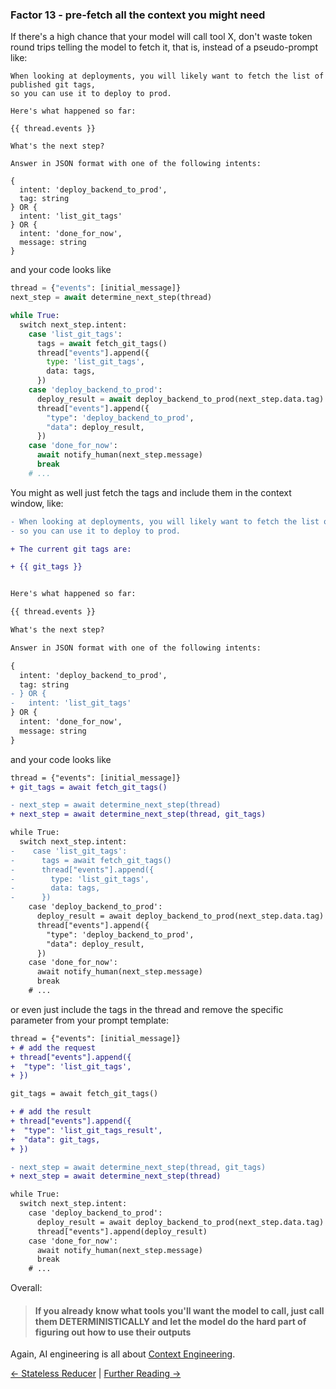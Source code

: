 ### Factor 13 - pre-fetch all the context you might need

If there's a high chance that your model will call tool X, don't waste token round trips telling the model to fetch it, that is, instead of a pseudo-prompt like:

```jinja
When looking at deployments, you will likely want to fetch the list of published git tags,
so you can use it to deploy to prod.

Here's what happened so far:

{{ thread.events }}

What's the next step?

Answer in JSON format with one of the following intents:

{
  intent: 'deploy_backend_to_prod',
  tag: string
} OR {
  intent: 'list_git_tags'
} OR {
  intent: 'done_for_now',
  message: string
}
```

and your code looks like

```python
thread = {"events": [initial_message]}
next_step = await determine_next_step(thread)

while True:
  switch next_step.intent:
    case 'list_git_tags':
      tags = await fetch_git_tags()
      thread["events"].append({
        type: 'list_git_tags',
        data: tags,
      })
    case 'deploy_backend_to_prod':
      deploy_result = await deploy_backend_to_prod(next_step.data.tag)
      thread["events"].append({
        "type": 'deploy_backend_to_prod',
        "data": deploy_result,
      })
    case 'done_for_now':
      await notify_human(next_step.message)
      break
    # ...
```

You might as well just fetch the tags and include them in the context window, like:

```diff
- When looking at deployments, you will likely want to fetch the list of published git tags,
- so you can use it to deploy to prod.

+ The current git tags are:

+ {{ git_tags }}


Here's what happened so far:

{{ thread.events }}

What's the next step?

Answer in JSON format with one of the following intents:

{
  intent: 'deploy_backend_to_prod',
  tag: string
- } OR {
-   intent: 'list_git_tags'
} OR {
  intent: 'done_for_now',
  message: string
}

```

and your code looks like

```diff
thread = {"events": [initial_message]}
+ git_tags = await fetch_git_tags()

- next_step = await determine_next_step(thread)
+ next_step = await determine_next_step(thread, git_tags)

while True:
  switch next_step.intent:
-    case 'list_git_tags':
-      tags = await fetch_git_tags()
-      thread["events"].append({
-        type: 'list_git_tags',
-        data: tags,
-      })
    case 'deploy_backend_to_prod':
      deploy_result = await deploy_backend_to_prod(next_step.data.tag)
      thread["events"].append({
        "type": 'deploy_backend_to_prod',
        "data": deploy_result,
      })
    case 'done_for_now':
      await notify_human(next_step.message)
      break
    # ...
```

or even just include the tags in the thread and remove the specific parameter from your prompt template:

```diff
thread = {"events": [initial_message]}
+ # add the request
+ thread["events"].append({
+  "type": 'list_git_tags',
+ })

git_tags = await fetch_git_tags()

+ # add the result
+ thread["events"].append({
+  "type": 'list_git_tags_result',
+  "data": git_tags,
+ })

- next_step = await determine_next_step(thread, git_tags)
+ next_step = await determine_next_step(thread)

while True:
  switch next_step.intent:
    case 'deploy_backend_to_prod':
      deploy_result = await deploy_backend_to_prod(next_step.data.tag)
      thread["events"].append(deploy_result)
    case 'done_for_now':
      await notify_human(next_step.message)
      break
    # ...
```

Overall:

> #### If you already know what tools you'll want the model to call, just call them DETERMINISTICALLY and let the model do the hard part of figuring out how to use their outputs

Again, AI engineering is all about [Context Engineering](./factor-3-own-your-context-window.md).

[← Stateless Reducer](./factor-12-stateless-reducer.md) | [Further Reading →](../README.md#related-resources)
